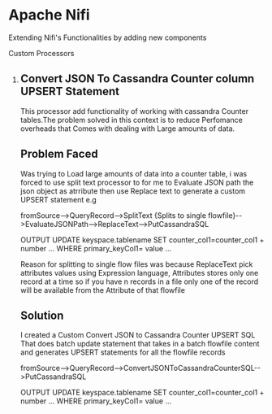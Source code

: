 # Apache Nifi
Extending Nifi's Functionalities by adding new components 

Custom Processors 
1.  ## Convert JSON To Cassandra Counter column UPSERT Statement 
  
    This processor add functionality of working with cassandra Counter tables.The problem solved in this context is to 
    reduce Perfomance overheads that Comes with dealing with Large amounts of data.
    
    ## Problem Faced     
    Was trying to Load large amounts of data into a counter table, i was forced to use split text 
    processor to for me to Evaluate JSON path the json object as atrribute then use Replace text to generate a custom 
    UPSERT statement e.g 
    
    fromSource-->QueryRecord-->SplitText {Splits to single flowfile}-->EvaluateJSONPath-->ReplaceText-->PutCassandraSQL 
        
    OUTPUT
    UPDATE keyspace.tablename SET counter_col1=counter_col1 + number ... WHERE primary_keyCol1= 
    value ...
    
    Reason for splitting to single flow files was because ReplaceText pick attributes values using Expression language,
    Attributes stores only one record at a time so if you have n records in a file only one of the record will be available 
    from the Attribute of that flowfile
    
    ## Solution
  
    I created a Custom Convert JSON to Cassandra Counter UPSERT SQL That does batch update statement that takes in a 
    batch flowfile content and generates UPSERT statements for all the flowfile records 
    
    fromSource-->QueryRecord-->ConvertJSONToCassandraCounterSQL-->PutCassandraSQL 
    
    OUTPUT
    UPDATE keyspace.tablename SET counter_col1=counter_col1 + number ... WHERE primary_keyCol1= 
        value ...
    
